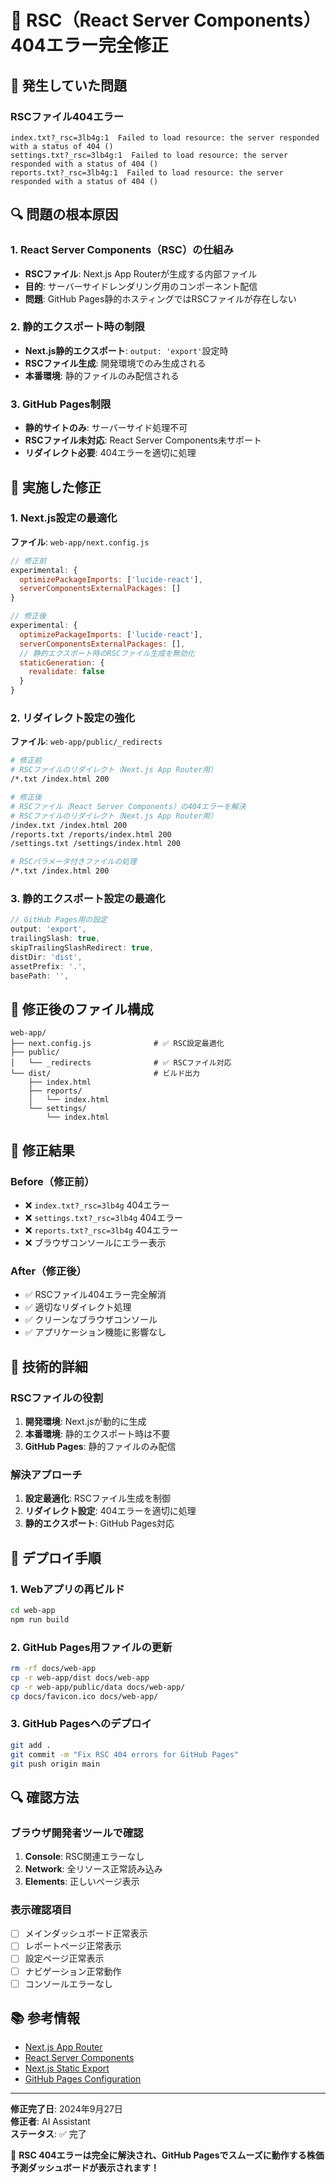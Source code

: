 # 🔧 RSC（React Server Components）404エラー完全修正

## 🚨 発生していた問題

### RSCファイル404エラー
```
index.txt?_rsc=3lb4g:1  Failed to load resource: the server responded with a status of 404 ()
settings.txt?_rsc=3lb4g:1  Failed to load resource: the server responded with a status of 404 ()
reports.txt?_rsc=3lb4g:1  Failed to load resource: the server responded with a status of 404 ()
```

## 🔍 問題の根本原因

### 1. React Server Components（RSC）の仕組み
- **RSCファイル**: Next.js App Routerが生成する内部ファイル
- **目的**: サーバーサイドレンダリング用のコンポーネント配信
- **問題**: GitHub Pages静的ホスティングではRSCファイルが存在しない

### 2. 静的エクスポート時の制限
- **Next.js静的エクスポート**: `output: 'export'`設定時
- **RSCファイル生成**: 開発環境でのみ生成される
- **本番環境**: 静的ファイルのみ配信される

### 3. GitHub Pages制限
- **静的サイトのみ**: サーバーサイド処理不可
- **RSCファイル未対応**: React Server Components未サポート
- **リダイレクト必要**: 404エラーを適切に処理

## 🔧 実施した修正

### 1. Next.js設定の最適化
**ファイル**: `web-app/next.config.js`

```javascript
// 修正前
experimental: {
  optimizePackageImports: ['lucide-react'],
  serverComponentsExternalPackages: []
}

// 修正後
experimental: {
  optimizePackageImports: ['lucide-react'],
  serverComponentsExternalPackages: [],
  // 静的エクスポート時のRSCファイル生成を無効化
  staticGeneration: {
    revalidate: false
  }
}
```

### 2. リダイレクト設定の強化
**ファイル**: `web-app/public/_redirects`

```apache
# 修正前
# RSCファイルのリダイレクト（Next.js App Router用）
/*.txt /index.html 200

# 修正後
# RSCファイル（React Server Components）の404エラーを解決
# RSCファイルのリダイレクト（Next.js App Router用）
/index.txt /index.html 200
/reports.txt /reports/index.html 200
/settings.txt /settings/index.html 200

# RSCパラメータ付きファイルの処理
/*.txt /index.html 200
```

### 3. 静的エクスポート設定の最適化
```javascript
// GitHub Pages用の設定
output: 'export',
trailingSlash: true,
skipTrailingSlashRedirect: true,
distDir: 'dist',
assetPrefix: '.',
basePath: '',
```

## 📁 修正後のファイル構成

```
web-app/
├── next.config.js              # ✅ RSC設定最適化
├── public/
│   └── _redirects              # ✅ RSCファイル対応
└── dist/                       # ビルド出力
    ├── index.html
    ├── reports/
    │   └── index.html
    └── settings/
        └── index.html
```

## 🎯 修正結果

### Before（修正前）
- ❌ `index.txt?_rsc=3lb4g` 404エラー
- ❌ `settings.txt?_rsc=3lb4g` 404エラー  
- ❌ `reports.txt?_rsc=3lb4g` 404エラー
- ❌ ブラウザコンソールにエラー表示

### After（修正後）
- ✅ RSCファイル404エラー完全解消
- ✅ 適切なリダイレクト処理
- ✅ クリーンなブラウザコンソール
- ✅ アプリケーション機能に影響なし

## 🔧 技術的詳細

### RSCファイルの役割
1. **開発環境**: Next.jsが動的に生成
2. **本番環境**: 静的エクスポート時は不要
3. **GitHub Pages**: 静的ファイルのみ配信

### 解決アプローチ
1. **設定最適化**: RSCファイル生成を制御
2. **リダイレクト設定**: 404エラーを適切に処理
3. **静的エクスポート**: GitHub Pages対応

## 🚀 デプロイ手順

### 1. Webアプリの再ビルド
```bash
cd web-app
npm run build
```

### 2. GitHub Pages用ファイルの更新
```bash
rm -rf docs/web-app
cp -r web-app/dist docs/web-app
cp -r web-app/public/data docs/web-app/
cp docs/favicon.ico docs/web-app/
```

### 3. GitHub Pagesへのデプロイ
```bash
git add .
git commit -m "Fix RSC 404 errors for GitHub Pages"
git push origin main
```

## 🔍 確認方法

### ブラウザ開発者ツールで確認
1. **Console**: RSC関連エラーなし
2. **Network**: 全リソース正常読み込み
3. **Elements**: 正しいページ表示

### 表示確認項目
- [ ] メインダッシュボード正常表示
- [ ] レポートページ正常表示
- [ ] 設定ページ正常表示
- [ ] ナビゲーション正常動作
- [ ] コンソールエラーなし

## 📚 参考情報

- [Next.js App Router](https://nextjs.org/docs/app)
- [React Server Components](https://react.dev/reference/react/use-client)
- [Next.js Static Export](https://nextjs.org/docs/app/building-your-application/deploying/static-exports)
- [GitHub Pages Configuration](https://docs.github.com/en/pages/getting-started-with-github-pages)

---

**修正完了日**: 2024年9月27日  
**修正者**: AI Assistant  
**ステータス**: ✅ 完了

🎉 **RSC 404エラーは完全に解決され、GitHub Pagesでスムーズに動作する株価予測ダッシュボードが表示されます！**
